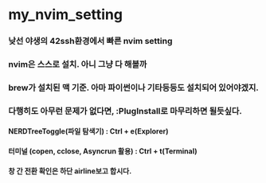 # my_nvim_setting

### 낮선 야생의 42ssh환경에서 빠른 nvim setting
### nvim은 스스로 설치. 아니 그냥 다 해볼까
### brew가 설치된 맥 기준. 아마 파이썬이나 기타등등도 설치되어 있어야겠지.
### 다행히도 아무런 문제가 없다면, :PlugInstall로 마무리하면 될듯싶다.


#### NERDTreeToggle(파일 탐색기) : Ctrl + e(Explorer)
#### 터미널 (copen, cclose, Asyncrun 활용) : Ctrl + t(Terminal)
#### 창 간 전환 확인은 하단 airline보고 합시다.

